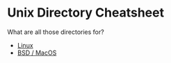 # Unix Directory Cheatsheet

What are all those directories for?

- [Linux](Linux.md)
- [BSD / MacOS](BSD.md)

